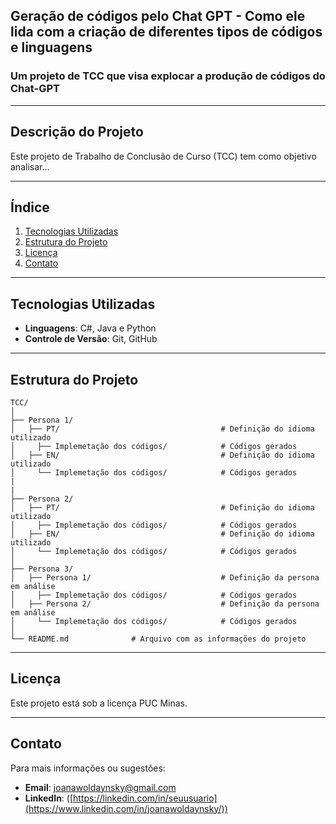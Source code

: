 ## **Geração de códigos pelo Chat GPT - Como ele lida com a criação de diferentes tipos de códigos e linguagens**

### Um projeto de TCC que visa explocar a produção de códigos do Chat-GPT

---

## **Descrição do Projeto**
Este projeto de Trabalho de Conclusão de Curso (TCC) tem como objetivo analisar...

---

## **Índice**
1. [Tecnologias Utilizadas](#tecnologias-utilizadas)
2. [Estrutura do Projeto](#estrutura-do-projeto)
3. [Licença](#licença)
4. [Contato](#contato)

---
## **Tecnologias Utilizadas**
- **Linguagens**: C#, Java e Python
- **Controle de Versão**: Git, GitHub

---

## **Estrutura do Projeto**
```
TCC/
│
├── Persona 1/
│   ├── PT/                                    # Definição do idioma utilizado
│     ├── Implemetação dos códigos/            # Códigos gerados
│   ├── EN/                                    # Definição do idioma utilizado
│     └── Implemetação dos códigos/            # Códigos gerados
|
|
├── Persona 2/
│   ├── PT/                                    # Definição do idioma utilizado
│     ├── Implemetação dos códigos/            # Códigos gerados
│   ├── EN/                                    # Definição do idioma utilizado
│     └── Implemetação dos códigos/            # Códigos gerados
│
├── Persona 3/
│   ├── Persona 1/                             # Definição da persona em análise
│     ├── Implemetação dos códigos/            # Códigos gerados
│   ├── Persona 2/                             # Definição da persona em análise
│     └── Implemetação dos códigos/            # Códigos gerados
│
└── README.md              # Arquivo com as informações do projeto
```

---

## **Licença**
Este projeto está sob a licença PUC Minas.

---

## **Contato**
Para mais informações ou sugestões:

- **Email**: joanawoldaynsky@gmail.com
- **LinkedIn**: ([https://linkedin.com/in/seuusuario](https://www.linkedin.com/in/joanawoldaynsky/))
